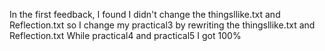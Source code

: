 In the first feedback, I found I didn't change the thingsllike.txt and Reflection.txt so I change my practical3 by rewriting the thingsllike.txt and Reflection.txt
While practical4 and practical5 I got 100%